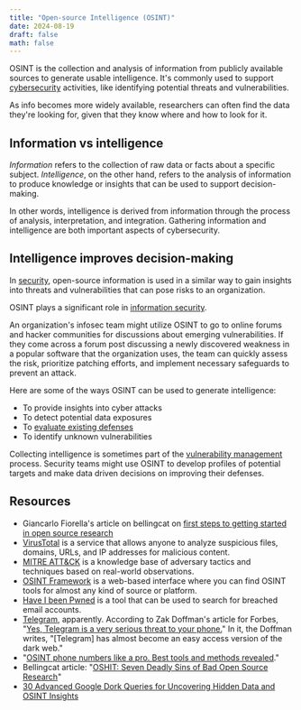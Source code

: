 ```yaml
---
title: "Open-source Intelligence (OSINT)"
date: 2024-08-19
draft: false
math: false
---
```


OSINT is the collection and analysis of information from publicly
available sources to generate usable intelligence. It's commonly used to
support [cybersecurity](/cybersecurity) activities, like identifying
potential threats and vulnerabilities.

As info becomes more widely available, researchers can often find the
data they're looking for, given that they know where and how to look for
it.

## Information vs intelligence

*Information* refers to the collection of raw data or facts about a
specific subject. *Intelligence*, on the other hand, refers to the
analysis of information to produce knowledge or insights that can be
used to support decision-making.

In other words, intelligence is derived from information through the
process of analysis, interpretation, and integration. Gathering
information and intelligence are both important aspects of
cybersecurity.

## Intelligence improves decision-making

In [security](/security), open-source information is used in a similar
way to gain insights into threats and vulnerabilities that can pose
risks to an organization.

OSINT plays a significant role in [information security](/infosec).

An organization's infosec team might utilize OSINT to
go to online forums and hacker communities for discussions about
emerging vulnerabilities. If they come across a forum post discussing a
newly discovered weakness in a popular software that the organization uses,
the team can quickly assess the risk, prioritize patching efforts, and
implement necessary safeguards to prevent an attack.

Here are some of the ways OSINT can be used to generate intelligence:

- To provide insights into cyber attacks
- To detect potential data exposures
- To [evaluate existing defenses](/defense-in-depth)
- To identify unknown vulnerabilities

Collecting intelligence is sometimes part of the
[vulnerability management](/vulnerability-management) process.
Security teams might use
OSINT to develop profiles of potential targets and make data driven
decisions on improving their defenses.

## Resources

- Giancarlo Fiorella's article on bellingcat on [first steps to getting started in open source research](https://www.bellingcat.com/resources/2021/11/09/first-steps-to-getting-started-in-open-source-research/)
- [VirusTotal](https://www.virustotal.com/gui/home/upload) is a service
  that allows anyone to analyze suspicious files, domains, URLs, and IP
  addresses for malicious content.
- [MITRE ATT&CK](https://attack.mitre.org/) is a knowledge base of
  adversary tactics and techniques based on real-world observations.
- [OSINT Framework](https://osintframework.com/) is a web-based
  interface where you can find OSINT tools for almost any kind of source
  or platform.
- [Have I been Pwned](https://haveibeenpwned.com/) is a tool that can be
  used to search for breached email accounts.
- [Telegram](https://telegram.org/), apparently. According to Zak
  Doffman's article for Forbes, "[Yes, Telegram is a very serious threat to your phone.](https://www.forbes.com/sites/zakdoffman/2024/02/02/apple-iphone-google-pixel-and-samsung-galaxy-telegram-app-warning/)" In it, the Doffman writes, "[Telegram] has almost become an easy access version of the dark web."
- "[OSINT phone numbers like a pro. Best tools and methods revealed](https://www.osintteam.com/osint-phone-numbers-like-a-pro-best-tools-and-methods-revealed/)."
- Bellingcat article: "[OSHIT: Seven Deadly Sins of Bad Open Source Research](https://www.bellingcat.com/resources/2024/04/25/oshit-seven-deadly-sins-of-bad-open-source-research/)"
- [30 Advanced Google Dork Queries for Uncovering Hidden Data and OSINT Insights](https://medium.com/@as-squirrel/30-advanced-google-dork-queries-for-uncovering-hidden-data-and-osint-insights-f397cd97e252)
